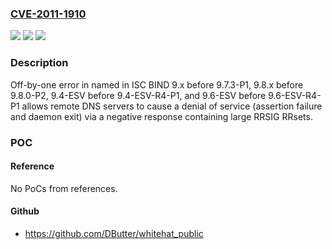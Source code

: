 ### [CVE-2011-1910](https://cve.mitre.org/cgi-bin/cvename.cgi?name=CVE-2011-1910)
![](https://img.shields.io/static/v1?label=Product&message=n%2Fa&color=blue)
![](https://img.shields.io/static/v1?label=Version&message=n%2Fa&color=blue)
![](https://img.shields.io/static/v1?label=Vulnerability&message=n%2Fa&color=brighgreen)

### Description

Off-by-one error in named in ISC BIND 9.x before 9.7.3-P1, 9.8.x before 9.8.0-P2, 9.4-ESV before 9.4-ESV-R4-P1, and 9.6-ESV before 9.6-ESV-R4-P1 allows remote DNS servers to cause a denial of service (assertion failure and daemon exit) via a negative response containing large RRSIG RRsets.

### POC

#### Reference
No PoCs from references.

#### Github
- https://github.com/DButter/whitehat_public

